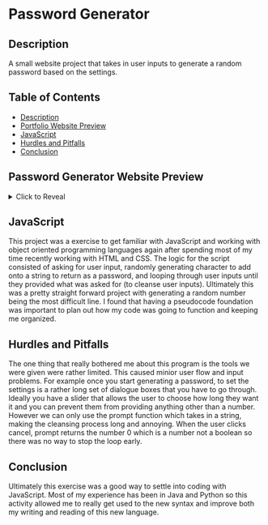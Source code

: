 # Password Generator

## Description
A small website project that takes in user inputs to generate a random password based on the settings.


## Table of Contents
- [Description](#description)
- [Portfolio Website Preview](#password-generator-website-preview)
- [JavaScript](#javascript)
- [Hurdles and Pitfalls](#hurdles-and-pitfalls)
- [Conclusion](#conclusion)

## Password Generator Website Preview

<details>
<summary>Click to Reveal</summary>

[![Screenshot of Password Generator Website](Assets/websitepreview.png)](https://jonathan6.github.io/PasswordGenerator/)
Click the preview to be redirected to the website!

</details>

## JavaScript

This project was a exercise to get familiar with JavaScript and working with object oriented programming languages again after spending most of my time recently working with HTML and CSS. The logic for the script consisted of asking for user input, randomly generating character to add onto a string to return as a password, and looping through user inputs until they provided what was asked for (to cleanse user inputs). Ultimately this was a pretty straight forward project with generating a random number being the most difficult line. I found that having a pseudocode foundation was important to plan out how my code was going to function and keeping me organized.

## Hurdles and Pitfalls

The one thing that really bothered me about this program is the tools we were given were rather limited. This caused minior user flow and input problems. For example once you start generating a password, to set the settings is a rather long set of dialogue boxes that you have to go through. Ideally you have a slider that allows the user to choose how long they want it and you can prevent them from providing anything other than a number. However we can only use the prompt function which takes in a string, making the cleansing process long and annoying. When the user clicks cancel, prompt returns the number 0 which is a number not a boolean so there was no way to stop the loop early.

## Conclusion

Ultimately this exercise was a good way to settle into coding with JavaScript. Most of my experience has been in Java and Python so this activity allowed me to really get used to the new syntax and improve both my writing and reading of this new language.